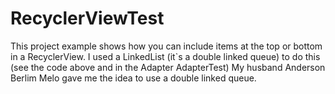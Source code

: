 # RecyclerViewTest
This project example shows how you can include items at the top or bottom in a RecyclerView.
I used a LinkedList (it`s a double linked queue) to do this (see the code above and in the Adapter AdapterTest)
My husband Anderson Berlim Melo gave me the idea to use a double linked queue.
